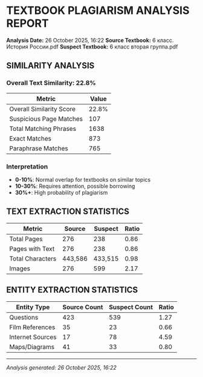 # TEXTBOOK PLAGIARISM ANALYSIS REPORT

**Analysis Date:** 26 October 2025, 16:22
**Source Textbook:** 6 класс. История России.pdf
**Suspect Textbook:** 6 класс вторая группа.pdf

## SIMILARITY ANALYSIS

### Overall Text Similarity: 22.8%

| Metric | Value |
|--------|-------|
| Overall Similarity Score | 22.8% |
| Suspicious Page Matches | 107 |
| Total Matching Phrases | 1638 |
| Exact Matches | 873 |
| Paraphrase Matches | 765 |

### Interpretation
- **0-10%**: Normal overlap for textbooks on similar topics
- **10-30%**: Requires attention, possible borrowing
- **30%+**: High probability of plagiarism

## TEXT EXTRACTION STATISTICS

| Metric | Source | Suspect | Ratio |
|--------|---------|---------|--------|
| Total Pages | 276 | 238 | 0.86 |
| Pages with Text | 276 | 238 | 0.86 |
| Total Characters | 443,586 | 433,515 | 0.98 |
| Images | 276 | 599 | 2.17 |

## ENTITY EXTRACTION STATISTICS

| Entity Type | Source Count | Suspect Count | Ratio |
|-------------|--------------|---------------|--------|
| Questions | 423 | 539 | 1.27 |
| Film References | 35 | 23 | 0.66 |
| Internet Sources | 17 | 78 | 4.59 |
| Maps/Diagrams | 41 | 33 | 0.80 |

---
*Analysis generated: 26 October 2025, 16:22*
